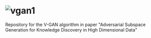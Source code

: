 ![vgan1](https://github.com/user-attachments/assets/957653fb-8460-40d7-8025-ae552ac9d958) 
============================================================================




Repository for the V-GAN algorithm in paper "Adversarial Subspace Generation for Knowledge Discovery in High Dimensional Data" 
